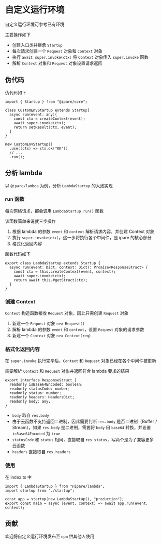 # 自定义运行环境

自定义运行环境可参考已有环境

主要操作如下

- 创建入口类并继承 `Startup`
- 每次请求创建一个 `Request` 对象和 `Context` 对象
- 执行 `await super.invoke(ctx)` 将 `Context` 对象传入 `super.invoke` 函数
- 解析 `Context` 对象和 `Request` 对象设置请求返回

## 伪代码

伪代码如下

```TS
import { Startup } from "@ipare/core";

class CustomEnvStartup extends Startup{
  async run(event: any){
    const ctx = createContext(event);
    await super.invoke(ctx);
    return setResult(ctx, event);
  }
}

new CustomEnvStartup()
  .use((ctx) => ctx.ok("OK"))
  // ...
  .run();
```

## 分析 lambda

以 `@ipare/lambda` 为例，分析 `LambdaStartup` 的大致实现

### run 函数

每次网络请求，都会调用 `LambdaStartup.run()` 函数

该函数简单来说就三步操作

1. 根据 lambda 的参数 `event` 和 `context` 解析请求内容，并创建 Context 对象
2. 执行 `super.invoke(ctx)`，这一步将执行各个中间件，是 ipare 的核心部分
3. 格式化返回内容

函数代码如下

```TS
export class LambdaStartup extends Startup {
  async run(event: Dict, context: Dict): Promise<ResponseStruct> {
    const ctx = this.createContext(event, context);
    await super.invoke(ctx);
    return await this.#getStruct(ctx);
  }
}
```

### 创建 Context

`Context` 构造函数接收 `Request` 对象，因此只需创建 `Request` 对象

1. 新建一个 `Request` 对象 `new Request()`
2. 解析 lambda 的参数 `event` 和 `context`，设置 `Request` 对象的请求参数
3. 新建一个 `Context` 对象 `new Context(req)`

### 格式化返回内容

在 `super.invoke` 执行完毕后，`Context` 和 `Request` 对象已经在各个中间件被更新

需要解析 `Context` 和 `Request` 对象并返回符合 lambda 要求的结果

```TS
export interface ResponseStruct {
  readonly isBase64Encoded: boolean;
  readonly statusCode: number;
  readonly status: number;
  readonly headers: HeadersDict;
  readonly body: any;
}
```

- `body` 取自 `res.body`
- 由于云函数不支持返回二进制，因此需要判断 `res.body` 是否二进制（Buffer / Stream）。如果 `res.body` 是二进制，需要将 `body` 用 `base64` 转换，并设置 `isBase64Encoded` 为 `true`
- `statusCode` 和 `status` 相同，直接取自 `res.status`，写两个是为了兼容更多云函数
- `headers` 直接取自 `res.headers`

### 使用

在 index.ts 中

```TS
import { LambdaStartup } from "@ipare/lambda";
import startup from "./startup";

const app = startup(new LambdaStartup(), "production");
export const main = async (event, context) => await app.run(event, context);
```

## 贡献

欢迎将自定义运行环境发布至 `npm` 供其他人使用
